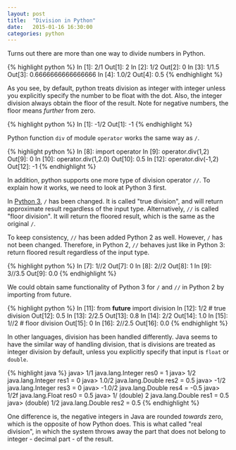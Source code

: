 ```yaml
---
layout: post
title:  "Division in Python"
date:   2015-01-16 16:30:00
categories: python
---
```


Turns out there are more than one way to divide numbers in Python.

{% highlight python %}
In [1]: 2/1
Out[1]: 2
In [2]: 1/2
Out[2]: 0
In [3]: 1/1.5
Out[3]: 0.6666666666666666
In [4]: 1.0/2
Out[4]: 0.5
{% endhighlight %}

As you see, by default, python treats division as integer with integer unless you explicitly specify the number to be float with the dot. Also, the integer division always obtain the floor of the result. Note for negative numbers, the floor means _further_ from zero.

{% highlight python %}
In [1]: -1/2
Out[1]: -1
{% endhighlight %}

Python function `div` of module `operator` works the same way as `/`.

{% highlight python %}
In [8]: import operator
In [9]: operator.div(1,2)
Out[9]: 0
In [10]: operator.div(1,2.0)
Out[10]: 0.5
In [12]: operator.div(-1,2)
Out[12]: -1
{% endhighlight %}

In addition, python supports one more type of division operator `//`. To explain how it works, we need to look at Python 3 first.

In [Python 3](https://www.python.org/dev/peps/pep-0238/), `/` has been changed. It is called "true division", and will return approximate result regardless of the input type. Alternatively, `//` is called "floor division". It will return the floored result, which is the same as the original `/`.

To keep consistency, `//` has been added Python 2 as well. However, `/` has not been changed. Therefore, in Python 2, `//` behaves just like in Python 3: return floored result regardless of the input type.

{% highlight python %}
In [7]: 1//2
Out[7]: 0
In [8]: 2//2
Out[8]: 1
In [9]: 3//3.5
Out[9]: 0.0
{% endhighlight %}

We could obtain same functionality of Python 3 for `/` and `//` in Python 2 by importing from future.

{% highlight python %}
In [11]: from __future__ import division
In [12]: 1/2	# true division
Out[12]: 0.5
In [13]: 2/2.5
Out[13]: 0.8
In [14]: 2/2
Out[14]: 1.0
In [15]: 1//2	# floor division
Out[15]: 0
In [16]: 2//2.5
Out[16]: 0.0
{% endhighlight %}

In other languages, division has been handled differently. Java seems to have the similar way of handling division, that is divisions are treated as integer division by default, unless you explicitly specify that input is `float` or `double`.

{% highlight java %}
java> 1/1
java.lang.Integer res0 = 1
java> 1/2
java.lang.Integer res1 = 0
java> 1.0/2
java.lang.Double res2 = 0.5
java> -1/2
java.lang.Integer res3 = 0
java> -1.0/2
java.lang.Double res4 = -0.5
java> 1/2f
java.lang.Float res0 = 0.5
java> 1/ (double) 2
java.lang.Double res1 = 0.5
java> (double) 1/2
java.lang.Double res2 = 0.5
{% endhighlight %}

One difference is, the negative integers in Java are rounded _towards_ zero, which is the opposite of how Python does. This is what called "real division", in which the system throws away the part that does not belong to integer - decimal part - of the result.